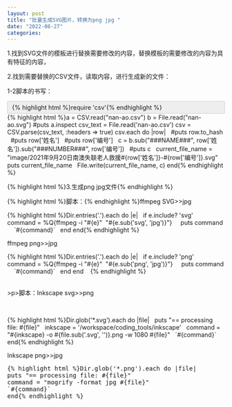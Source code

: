 ```yaml
---
layout: post
title: "批量生成SVG图片，转换为png jpg "
date: "2022-08-27"
categories: 
---
```

<p>1.找到SVG文件的模板进行替换需要修改的内容，替换模板的需要修改的内容为具有特征的内容，</p>
<p>2.找到需要替换的CSV文件，读取内容，进行生成新的文件：</p>
<p>1-2脚本的书写：</p>
<div style="background:#eeeeee;border:1px solid #cccccc;padding:5px 10px;">{% highlight html %}require &#39;csv&#39;{% endhighlight %}</div>
{% highlight html %}a = CSV.read(&quot;nan-ao.csv&quot;)
b = File.read(&quot;nan-ao.svg&quot;)
#puts a.inspect
csv_text = File.read(&#39;nan-ao.csv&#39;)
csv = CSV.parse(csv_text, :headers =&gt; true)
csv.each do |row|
&nbsp; #puts row.to_hash
&nbsp; #puts row[&#39;姓名&#39;]
&nbsp; #puts row[&#39;编号&#39;]
&nbsp; c = b.sub(&quot;###NAME###&quot;, row[&#39;姓名&#39;]).sub(&quot;###NUMBER###&quot;, row[&#39;编号&#39;])
&nbsp; #puts c
&nbsp; current_file_name = &quot;image/2021年9月20日南澳失联老人救援#{row[&#39;姓名&#39;]}-#{row[&#39;编号&#39;]}.svg&quot;
&nbsp; puts current_file_name
&nbsp; File.write(current_file_name, c)
end{% endhighlight %}
<p>{% highlight html %}3.生成png jpg文件{% endhighlight %}</p>
<p>{% highlight html %}脚本：{% endhighlight %}ffmpeg SVG&gt;&gt;jpg</p>
{% highlight html %}Dir.entries(&#39;.&#39;).each do |e|
&nbsp; if e.include? &#39;svg&#39;
&nbsp;&nbsp;&nbsp; command = %Q{ffmpeg -i &quot;#{e}&quot;&nbsp; &quot;#{e.sub(&#39;svg&#39;, &#39;jpg&#39;)}&quot;}
&nbsp;&nbsp;&nbsp; puts command
&nbsp;&nbsp;&nbsp; `#{command}`
&nbsp; end
end{% endhighlight %}
<p>ffmpeg png&gt;&gt;jpg</p>
{% highlight html %}Dir.entries(&#39;.&#39;).each do |e|
&nbsp; if e.include? &#39;png&#39;
&nbsp;&nbsp;&nbsp; command = %Q{ffmpeg -i &quot;#{e}&quot;&nbsp; &quot;#{e.sub(&#39;png&#39;, &#39;jpg&#39;)}&quot;}
&nbsp;&nbsp;&nbsp; puts command
&nbsp;&nbsp;&nbsp; `#{command}`
&nbsp; end
end&nbsp;&nbsp;&nbsp;&nbsp;{% endhighlight %}
<p><br />
&gt;p&gt;脚本：Inkscape svg&gt;&gt;png</p>
<p>&nbsp;</p>
{% highlight html %}Dir.glob(&#39;*.svg&#39;).each do |file|
&nbsp; puts &quot;== processing file: #{file}&quot;
&nbsp; inkscape = &#39;/workspace/coding_tools/inkscape&#39;
&nbsp; command = &quot;#{inkscape} -o #{file.sub(&#39;.svg&#39;, &#39;&#39;)}.png -w 1080 #{file}&quot;
&nbsp; `#{command}`
end{% endhighlight %}
<p>Inkscape png&gt;&gt;jpg</p>
<pre class="hljs ruby">
{% highlight html %}<span class="hljs-constant">Dir</span>.glob(<span class="hljs-string">&#39;*.png&#39;</span>).each <span class="hljs-keyword">do</span> |file|
puts <span class="hljs-string">&quot;== processing file: <span class="hljs-subst">#{file}</span>&quot;</span>
command = <span class="hljs-string">&quot;mogrify -format jpg <span class="hljs-subst">#{file}</span>&quot;</span>
<span class="hljs-string">`<span class="hljs-subst">#{command}</span>`</span>
<span class="hljs-keyword">end</span>{% endhighlight %}
<p>&nbsp;</p>
<p>&nbsp;</p>
